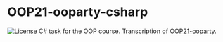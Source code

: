 # OOP21-ooparty-csharp
[![License](https://img.shields.io/badge/License-EPL_2.0-blue.svg)](https://opensource.org/licenses/EPL-2.0)
C# task for the OOP course. Transcription of [OOP21-ooparty](https://github.com/EmanueleArte/OOP21-ooparty).
